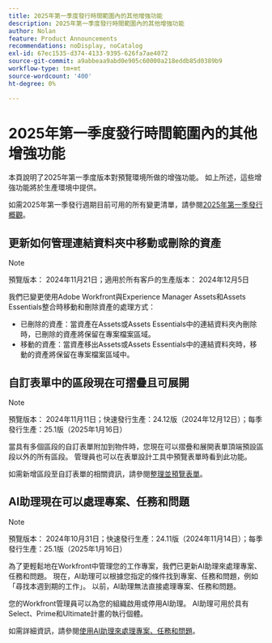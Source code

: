 ```yaml
---
title: 2025年第一季度發行時間範圍內的其他增強功能
description: 2025年第一季度發行時間範圍內的其他增強功能
author: Nolan
feature: Product Announcements
recommendations: noDisplay, noCatalog
exl-id: 67ec1535-d374-4133-9395-626fa7ae4072
source-git-commit: a9abbeaa9abd0e905c60000a218eddb85d0389b9
workflow-type: tm+mt
source-wordcount: '400'
ht-degree: 0%

---
```


# 2025年第一季度發行時間範圍內的其他增強功能

本頁說明了2025年第一季度版本對預覽環境所做的增強功能。 如上所述，這些增強功能將於生產環境中提供。

如需2025年第一季發行週期目前可用的所有變更清單，請參閱[2025年第一季發行概觀](/help/quicksilver/product-announcements/product-releases/25-q1-release-activity/25-q1-release-overview.md)。

## 更新如何管理連結資料夾中移動或刪除的資產

>[!NOTE]
>
>預覽版本： 2024年11月21日；適用於所有客戶的生產版本： 2024年12月5日

我們已變更使用Adobe Workfront與Experience Manager Assets和Assets Essentials整合時移動和刪除資產的處理方式：

* 已刪除的資產：當資產在Assets或Assets Essentials中的連結資料夾內刪除時，已刪除的資產將保留在專案檔案區域。
* 移動的資產：當資產移出Assets或Assets Essentials中的連結資料夾時，移動的資產將保留在專案檔案區域中。

## 自訂表單中的區段現在可摺疊且可展開

>[!NOTE]
>
>預覽版本： 2024年11月11日；快速發行生產：24.12版（2024年12月12日）；每季發行生產：25.1版（2025年1月16日）

當具有多個區段的自訂表單附加到物件時，您現在可以摺疊和展開表單頂端預設區段以外的所有區段。 管理員也可以在表單設計工具中預覽表單時看到此功能。

如需新增區段至自訂表單的相關資訊，請參閱[整理並預覽表單](/help/quicksilver/administration-and-setup/customize-workfront/create-manage-custom-forms/form-designer/design-a-form/organize-a-form.md)。

## AI助理現在可以處理專案、任務和問題

>[!NOTE]
>
>預覽版本： 2024年10月31日；快速發行生產：24.11版（2024年11月14日）；每季發行生產：25.1版（2025年1月16日）

為了更輕鬆地在Workfront中管理您的工作專案，我們已更新AI助理來處理專案、任務和問題。 現在，AI助理可以根據您指定的條件找到專案、任務和問題，例如「尋找本週到期的工作」。
以前，AI助理無法直接處理專案、任務和問題。

您的Workfront管理員可以為您的組織啟用或停用AI助理。 AI助理可用於具有Select、Prime和Ultimate計畫的執行個體。

如需詳細資訊，請參閱[使用AI助理來處理專案、任務和問題](/help/quicksilver/workfront-basics/ai-assistant/work-with-pti-through-ai-assisant.md)。

